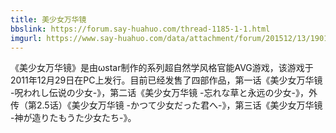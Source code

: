 ```yaml
---
title: 美少女万华镜
bbslink: https://forum.say-huahuo.com/thread-1185-1-1.html
imgurl: https://www.say-huahuo.com/data/attachment/forum/201512/13/190146ooz3hjxx4bxx4v48.jpg
---
```


《美少女万华镜》是由ωstar制作的系列超自然学风格官能AVG游戏，该游戏于2011年12月29日在PC上发行。目前已经发售了四部作品，第一话《美少女万华镜 -呪われし伝说の少女-》，第二话《美少女万华镜 -忘れな草と永远の少女-》，外传（第2.5话）《美少女万华镜 -かつて少女だった君へ-》，第三话《美少女万华镜 -神が造りたもうた少女たち-》。<!--more-->
